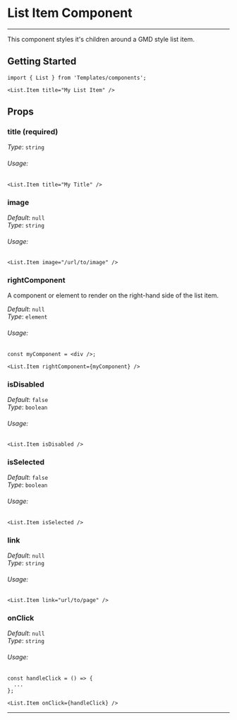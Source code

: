 # List Item Component
---

This component styles it's children around a GMD style list item.

## Getting Started

```
import { List } from 'Templates/components';

<List.Item title="My List Item" />
```

## Props

### title (required)

_Type_: `string`  

###### Usage:

```
<List.Item title="My Title" />
```

### image

_Default_: `null`  
_Type_: `string`  

###### Usage:

```
<List.Item image="/url/to/image" />
```

### rightComponent

A component or element to render on the right-hand side of the list item.

_Default_: `null`  
_Type_: `element`  

###### Usage:

```
const myComponent = <div />;

<List.Item rightComponent={myComponent} />
```

### isDisabled

_Default_: `false`  
_Type_: `boolean`  

###### Usage:

```
<List.Item isDisabled />
```

### isSelected

_Default_: `false`  
_Type_: `boolean`  

###### Usage:

```
<List.Item isSelected />
```

### link

_Default_: `null`  
_Type_: `string`  

###### Usage:

```
<List.Item link="url/to/page" />
```

### onClick

_Default_: `null`  
_Type_: `string`  

###### Usage:

```
const handleClick = () => {
  ...
};

<List.Item onClick={handleClick} />
```
---
